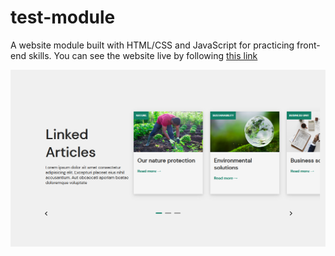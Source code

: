 # test-module

A website module built with HTML/CSS and JavaScript for practicing front-end skills.
You can see the website live by following [this link](https://gallant-jennings-7a8f94.netlify.app/)

![Screenshot](./assets/screenshot.png)
